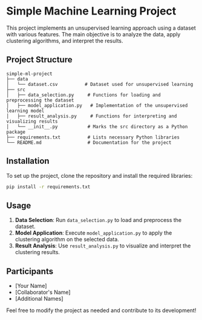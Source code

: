 # Simple Machine Learning Project

This project implements an unsupervised learning approach using a dataset with various features. The main objective is to analyze the data, apply clustering algorithms, and interpret the results.

## Project Structure

```
simple-ml-project
├── data
│   └── dataset.csv          # Dataset used for unsupervised learning
├── src
│   ├── data_selection.py     # Functions for loading and preprocessing the dataset
│   ├── model_application.py   # Implementation of the unsupervised learning model
│   ├── result_analysis.py     # Functions for interpreting and visualizing results
│   └── __init__.py           # Marks the src directory as a Python package
├── requirements.txt          # Lists necessary Python libraries
└── README.md                 # Documentation for the project
```

## Installation

To set up the project, clone the repository and install the required libraries:

```bash
pip install -r requirements.txt
```

## Usage

1. **Data Selection**: Run `data_selection.py` to load and preprocess the dataset.
2. **Model Application**: Execute `model_application.py` to apply the clustering algorithm on the selected data.
3. **Result Analysis**: Use `result_analysis.py` to visualize and interpret the clustering results.

## Participants

- [Your Name]
- [Collaborator's Name]
- [Additional Names] 

Feel free to modify the project as needed and contribute to its development!